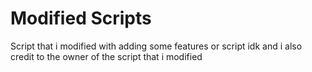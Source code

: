 # Modified Scripts

Script that i modified with adding some features or script idk
and i also credit to the owner of the script that i modified

